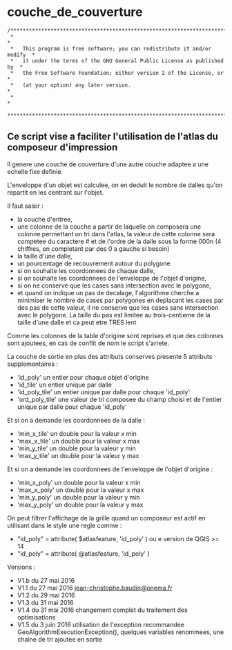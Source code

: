 couche_de_couverture
======================

    /***************************************************************************
     *                                                                         *
     *   This program is free software; you can redistribute it and/or modify  *
     *   it under the terms of the GNU General Public License as published by  *
     *   the Free Software Foundation; either version 2 of the License, or     *
     *   (at your option) any later version.                                   *
     *                                                                         *
     ***************************************************************************/

Ce script vise a faciliter l'utilisation de l'atlas du composeur d'impression
-----------------------------------------------------------------------------

Il genere une couche de couverture d'une autre couche adaptee a une echelle fixe definie.

L'enveloppe d'un objet est calculee, on en deduit le nombre de dalles qu'on repartit en les centrant sur l'objet.

Il faut saisir :
- la couche d'entree,
- une colonne de la couche a partir de laquelle on composera une colonne permettant un tri dans l'atlas,
     la valeur de cette colonne sera competee du caractere # et de l'ordre de la dalle sous la forme 000n
     (4 chiffres, en completant par des 0 a gauche si besoin)
- la taille d'une dalle,
- un pourcentage de recouvrement autour du polygone
- si on souhaite les coordonnees de chaque dalle,
- si on souhaite les coordonnees de l'enveloppe de l'objet d'origine,
- si on ne conserve que les cases sans intersection avec le polygone,
- et quand on indique un pas de decalage, l'algorithme cherche a minimiser le nombre de cases par polygones
     en deplacant les cases par des pas de cette valeur, il ne conserve que les cases sans intersection
     avec le polygone.
     La taille du pas est limitee au trois-centieme de la taille d'une dalle et ca peut etre TRES lent

Comme les colonnes de la table d'origine sont reprises et que des colonnes sont ajoutees, en cas de conflit de nom
le script s'arrete.

La couche de sortie en plus des attributs conserves presente 5 attributs supplementaires :
- 'id_poly'       un entier pour chaque objet d'origine
- 'id_tile'       un entier unique par dalle
- 'id_poly_tile'  un entier unique par dalle pour chaque 'id_poly'
- 'ord_poly_tile' une valeur de tri composee du champ choisi et de l'entier unique par dalle pour chaque 'id_poly'

Et si on a demande les coordonnees de la dalle :
- 'min_x_tile'    un double pour la valeur x min
- 'max_x_tile'    un double pour la valeur x max
- 'min_y_tile'    un double pour la valeur y min
- 'max_y_tile'    un double pour la valeur y max

Et si on a demande les coordonnees de l'enveloppe de l'objet d'origine :
- 'min_x_poly'    un double pour la valeur x min
- 'max_x_poly'    un double pour la valeur x max
- 'min_y_poly'    un double pour la valeur y min
- 'max_y_poly'    un double pour la valeur y max

On peut filtrer l'affichage de la grille quand un composeur est actif en utilisant dans le style une regle comme :
- "id_poly" = attribute( $atlasfeature, 'id_poly' )
ou e version de QGIS >= 14
- "id_poly" = attribute( @atlasfeature, 'id_poly' )

Versions :
- V1.b du 27 mai 2016
- V1.1 du 27 mai 2016 jean-christophe.baudin@onema.fr
- V1.2 du 29 mai 2016
- V1.3 du 31 mai 2016
- V1.4 du 31 mai 2016 changement complet du traitement des optimisations
- V1.5 du 3 juin 2016 utilisation de l'exception recommandee GeoAlgorithmExecutionException(),
                      quelques variables renommees,
                      une chaine de tri ajoutee en sortie
